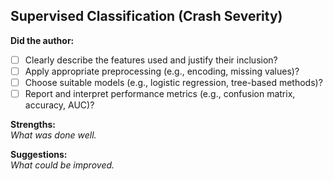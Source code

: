 ## Supervised Classification (Crash Severity)

**Did the author:**

- [ ] Clearly describe the features used and justify their inclusion?
- [ ] Apply appropriate preprocessing (e.g., encoding, missing values)?
- [ ] Choose suitable models (e.g., logistic regression, tree-based methods)?
- [ ] Report and interpret performance metrics (e.g., confusion matrix, accuracy, AUC)?

**Strengths:**  
*What was done well.*

**Suggestions:**  
*What could be improved.*
